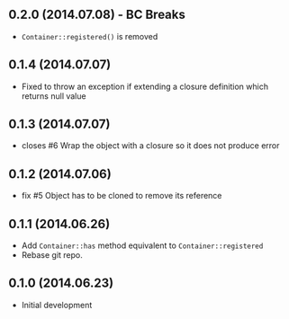 ## 0.2.0 (2014.07.08) - BC Breaks

* `Container::registered()` is removed

## 0.1.4 (2014.07.07)

* Fixed to throw an exception if extending a closure definition which returns
  null value

## 0.1.3 (2014.07.07)

* closes #6 Wrap the object with a closure so it does not produce error

## 0.1.2 (2014.07.06)

* fix #5 Object has to be cloned to remove its reference

## 0.1.1 (2014.06.26)

* Add `Container::has` method equivalent to `Container::registered`
* Rebase git repo.

## 0.1.0 (2014.06.23)

* Initial development
